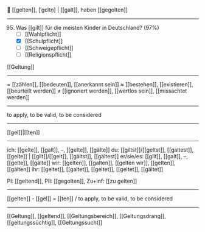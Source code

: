 🌟 [[gelten]], [ˈgɛltn̩] | [[galt]], haben [[gegolten]]

---
95. Was [[gilt]] für die meisten Kinder in Deutschland? (97%)
	- [ ] [[Wahlpflicht]]
	- [x] [[Schulpflicht]]
	- [ ] [[Schweigepflicht]]
	- [ ] [[Religionspflicht]]

[[Geltung]]

---
= [[zählen]], [[bedeuten]], [[anerkannt sein]]
≈ [[bestehen]], [[existieren]], [[beurteilt werden]]
≠ [[ignoriert werden]], [[wertlos sein]], [[missachtet werden]]

---
to apply, to be valid, to be considered

---
[[gel]]|[[ten]]

---
ich: [[gelte]], [[galt]], –, [[gelte]], [[gälte]]
du: [[giltst]]/[[geltst]], [[galtest]], [[gelte]] | [[gilt]]/[[gelt]], [[gältst]], [[gältest]]
er/sie/es: [[gilt]], [[galt]], –, [[gelte]], [[gälte]]
wir: [[gelten]], [[galten]], [[gelten wir]], [[gelten]], [[gälten]]
ihr: [[geltet]], [[galtet]], [[geltet]], [[geltet]], [[gältet]]

PI: [[geltend]], PII: [[gegolten]], Zu+inf: [[zu gelten]]

---
[[gelten]] - [[gel]] = [[ten]] / to apply, to be valid, to be considered

---
[[Geltung]], [[geltend]], [[Geltungsbereich]], [[Geltungsdrang]], [[geltungssüchtig]], [[Geltungssucht]]